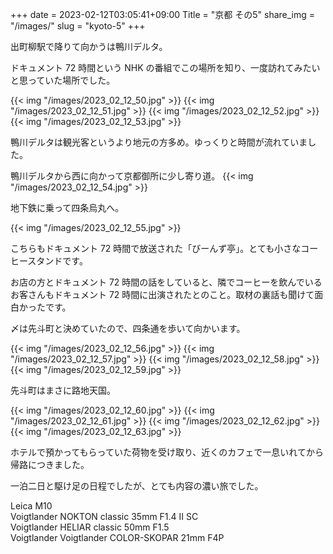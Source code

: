 +++
date  = 2023-02-12T03:05:41+09:00
Title = "京都 その5"
share_img = "/images/"
slug = "kyoto-5"
+++

出町柳駅で降りて向かうは鴨川デルタ。

ドキュメント 72 時間という NHK の番組でこの場所を知り、一度訪れてみたいと思っていた場所でした。

{{< img "/images/2023_02_12_50.jpg" >}}
{{< img "/images/2023_02_12_51.jpg" >}}
{{< img "/images/2023_02_12_52.jpg" >}}
{{< img "/images/2023_02_12_53.jpg" >}}

鴨川デルタは観光客というより地元の方多め。ゆっくりと時間が流れていました。

鴨川デルタから西に向かって京都御所に少し寄り道。
{{< img "/images/2023_02_12_54.jpg" >}}

地下鉄に乗って四条烏丸へ。

{{< img "/images/2023_02_12_55.jpg" >}}

こちらもドキュメント 72 時間で放送された「びーんず亭」。とても小さなコーヒースタンドです。

お店の方とドキュメント 72 時間の話をしていると、隣でコーヒーを飲んでいるお客さんもドキュメント 72 時間に出演されたとのこと。取材の裏話も聞けて面白かったです。

〆は先斗町と決めていたので、四条通を歩いて向かいます。

{{< img "/images/2023_02_12_56.jpg" >}}
{{< img "/images/2023_02_12_57.jpg" >}}
{{< img "/images/2023_02_12_58.jpg" >}}
{{< img "/images/2023_02_12_59.jpg" >}}

先斗町はまさに路地天国。

{{< img "/images/2023_02_12_60.jpg" >}}
{{< img "/images/2023_02_12_61.jpg" >}}
{{< img "/images/2023_02_12_62.jpg" >}}
{{< img "/images/2023_02_12_63.jpg" >}}

ホテルで預かってもらっていた荷物を受け取り、近くのカフェで一息いれてから帰路につきました。

一泊二日と駆け足の日程でしたが、とても内容の濃い旅でした。

Leica M10<br>
Voigtlander NOKTON classic 35mm F1.4 Ⅱ SC<br>
Voigtlander HELIAR classic 50mm F1.5<br>
Voigtlander Voigtlander COLOR-SKOPAR 21mm F4P
